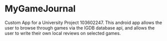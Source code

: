 # MyGameJournal
Custom App for a University Project 103602247. This android app allows the user to browse through games via the IGDB database api, and allows the user to write their own local reviews on selected games.
